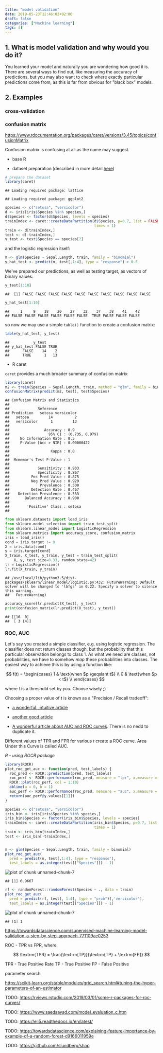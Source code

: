 ```yaml
---
title: "model validation"
date: 2019-05-23T12:46:03+02:00
draft: false
categories: ["Machine learning"]
tags: []
---
```







## 1. What is model validation and why would you do it?

You learned your model and naturally you are wondering how good it is. There are several ways to find out, like measuring the accuracy of predictions, but you may also want to check where exactly particular predictions come from, as this is far from obvious for "black box" models.

## 2. Examples

### cross-validation 

### confusion matrix 

https://www.rdocumentation.org/packages/caret/versions/3.45/topics/confusionMatrix

Confusion matrix is confusing at all as the name may suggest. 

* base R

- dataset preparation (described in more detail [here](http://tomis9.com/useful_processing))

```r
# prepare the dataset
library(caret)
```

```
## Loading required package: lattice
```

```
## Loading required package: ggplot2
```

```r
species <- c("setosa", "versicolor")
d <- iris[iris$Species %in% species,]
d$Species <- factor(d$Species, levels = species)
trainIndex <- caret::createDataPartition(d$Species, p=0.7, list = FALSE, 
                                         times = 1)
train <- d[trainIndex,]
test <- d[-trainIndex,]
y_test <- test$Species == species[2]
```

and the logistic regression itself:

```r
m <- glm(Species ~ Sepal.Length, train, family = "binomial")
y_hat_test <- predict(m, test[,1:4], type = "response") > 0.5
```

We've prepared our predictions, as well as testing target, as vectors of binary values:

```r
y_test[1:10]
```

```
##  [1] FALSE FALSE FALSE FALSE FALSE FALSE FALSE FALSE FALSE FALSE
```

```r
y_hat_test[1:10]
```

```
##     1     9    18    20    27    32    37    38    41    42 
## FALSE FALSE FALSE FALSE FALSE FALSE  TRUE FALSE FALSE FALSE
```

so now we may use a simple `table()` function to create a confusion matrix:

```r
table(y_hat_test, y_test)
```

```
##           y_test
## y_hat_test FALSE TRUE
##      FALSE    14    2
##      TRUE      1   13
```

* R caret

`caret` provides a much broader summary of confusion matrix:

```r
library(caret)
m2 <- train(Species ~ Sepal.Length, train, method = "glm", family = binomial)
confusionMatrix(predict(m2, test), test$Species)
```

```
## Confusion Matrix and Statistics
## 
##             Reference
## Prediction   setosa versicolor
##   setosa         14          2
##   versicolor      1         13
##                                         
##                Accuracy : 0.9           
##                  95% CI : (0.735, 0.979)
##     No Information Rate : 0.5           
##     P-Value [Acc > NIR] : 0.00000422    
##                                         
##                   Kappa : 0.8           
##                                         
##  Mcnemar's Test P-Value : 1             
##                                         
##             Sensitivity : 0.933         
##             Specificity : 0.867         
##          Pos Pred Value : 0.875         
##          Neg Pred Value : 0.929         
##              Prevalence : 0.500         
##          Detection Rate : 0.467         
##    Detection Prevalence : 0.533         
##       Balanced Accuracy : 0.900         
##                                         
##        'Positive' Class : setosa        
## 
```


```python
from sklearn.datasets import load_iris
from sklearn.model_selection import train_test_split
from sklearn.linear_model import LogisticRegression
from sklearn.metrics import accuracy_score, confusion_matrix
iris = load_iris()
cond = iris.target != 0
X = iris.data[cond]
y = iris.target[cond]
X_train, X_test, y_train, y_test = train_test_split(
    X, y, test_size=0.33, random_state=42)
lr = LogisticRegression()
lr.fit(X_train, y_train)
```

```
## /usr/local/lib/python3.5/dist-packages/sklearn/linear_model/logistic.py:432: FutureWarning: Default solver will be changed to 'lbfgs' in 0.22. Specify a solver to silence this warning.
##   FutureWarning)
```

```python
accuracy_score(lr.predict(X_test), y_test)
print(confusion_matrix(lr.predict(X_test), y_test))
```

```
## [[16  0]
##  [ 3 14]]
```


### ROC, AUC 

Let's say you created a simple classifier, e.g. using logistic regression. The classifier does not return classes though, but the probability that this particular observation belongs to class 1. As what we need are classes, not probabilities, we have to somehow *map* these probabilities into classes. The easiest way to achieve this is by using a function like:

$$ f(t) = \begin{cases} 1 & \text{when $p \geqslant t$} \\ 0 & \text{when $p < t$} \\ \end{cases} $$

where $t$ is a threshold set by *you*. Choose wisely ;)

Choosing a proper value of $t$ is known as a "Precision / Recall tradeoff":

- [a wonderful, intuitive article](https://towardsdatascience.com/precision-vs-recall-386cf9f89488)

- [another good article](https://towardsdatascience.com/beyond-accuracy-precision-and-recall-3da06bea9f6c)

- [A wonderful article about AUC and ROC curves](https://towardsdatascience.com/understanding-auc-roc-curve-68b2303cc9c5). There is no nedd to duplicate it.

Different values of TPR and FPR for various $t$ create a ROC curve. Area Under this Curve is called AUC.

*R - using ROCR package*

```r
library(ROCR)
plot_roc_get_auc <- function(pred, test_labels) {
  roc_pred <- ROCR::prediction(pred, test_labels)
  roc_perf <- ROCR::performance(roc_pred, measure = "tpr", x.measure = "fpr")
  ROCR::plot(roc_perf, col = 1:10)
  abline(a = 0, b = 1)
  auc_perf <- ROCR::performance(roc_pred, measure = "auc", x.measure = "fpr")
  return(auc_perf@y.values[[1]])
}

species <- c("setosa", "versicolor")
iris_bin <- iris[iris$Species %in% species,]
iris_bin$Species <- factor(iris_bin$Species, levels = species)
trainIndex <- caret::createDataPartition(iris_bin$Species, p=0.7, list = FALSE, 
                                         times = 1)
train <- iris_bin[trainIndex,]
test <- iris_bin[-trainIndex,]


m <- glm(Species ~ Sepal.Length, train, family = binomial)
plot_roc_get_auc(
  pred = predict(m, test[,1:4], type = "response"),
  test_labels = as.integer(test[["Species"]]) - 1)
```

![plot of chunk unnamed-chunk-7](./articles/figures/validation/unnamed-chunk-7-1.png)

```
## [1] 0.9667
```

```r
rf <- randomForest::randomForest(Species ~ ., data = train)
plot_roc_get_auc(
  pred = predict(rf, test[, 1:4], type = "prob")[,'versicolor'],
  test_labels = as.integer(test[["Species"]]) - 1)
```

![plot of chunk unnamed-chunk-7](./articles/figures/validation/unnamed-chunk-7-2.png)

```
## [1] 1
```


https://towardsdatascience.com/supervised-machine-learning-model-validation-a-step-by-step-approach-771109ae0253

ROC - TPR vs FPR, where

$$ \textrm{TPR} = \frac{\textrm{TP}}{\textrm{TP} + \textrm{FP}} $$

TPR - True Positive Rate
TP - True Positive
FP - False Positive


parameter search

https://scikit-learn.org/stable/modules/grid_search.html#tuning-the-hyper-parameters-of-an-estimator

TODO: https://rviews.rstudio.com/2019/03/01/some-r-packages-for-roc-curves/

TODO: https://www.saedsayad.com/model_evaluation_c.htm

TODO: https://eli5.readthedocs.io/en/latest/

TODO: https://towardsdatascience.com/explaining-feature-importance-by-example-of-a-random-forest-d9166011959e

TODO: https://github.com/slundberg/shap
